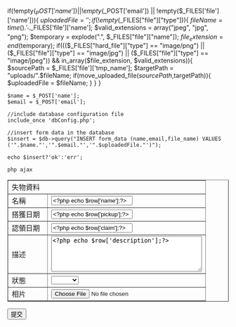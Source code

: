 if(!empty($_POST['name']) || !empty($_POST['email']) || !empty($_FILES['file']['name'])){
    $uploadedFile = '';
    if(!empty($_FILES["file"]["type"])){
        $fileName = time().'_'.$_FILES['file']['name'];
        $valid_extensions = array("jpeg", "jpg", "png");
        $temporary = explode(".", $_FILES["file"]["name"]);
        $file_extension = end($temporary);
        if((($_FILES["hard_file"]["type"] == "image/png") || ($_FILES["file"]["type"] == "image/jpg") || ($_FILES["file"]["type"] == "image/jpeg")) && in_array($file_extension, $valid_extensions)){
            $sourcePath = $_FILES['file']['tmp_name'];
            $targetPath = "uploads/".$fileName;
            if(move_uploaded_file($sourcePath,$targetPath)){
                $uploadedFile = $fileName;
            }
        }
    }
    
    $name = $_POST['name'];
    $email = $_POST['email'];
    
    //include database configuration file
    include_once 'dbConfig.php';
    
    //insert form data in the database
    $insert = $db->query("INSERT form_data (name,email,file_name) VALUES ('".$name."','".$email."','".$uploadedFile."')");
    
    echo $insert?'ok':'err';

    php ajax

<form action="edit.php?action=edit&uid=<?php echo $row['uid'];?>" method="post" enctype="multipart/form-data" name="form1" id="form1">
<table width="50%" border="1">
  <tr>
    <td colspan="2">失物資料</td>
  </tr>
  <tr>
    <td width="20%">名稱</td>
    <td><input name="name" type="text" value="<?php echo $row['name'];?>" /></td>
  </tr>
  <tr>
    <td>搭獲日期</td>
    <td><input name="pickup" type="text" class="IP_calendar" id="pickup" title="d/m/Y" value="<?php echo $row['pickup'];?>" alt="date" /></td>
  </tr>
  <td>認領日期</td>
  <td><input name="claim" type="text" class="IP_calendar" id="claim" title="d/m/Y" value="<?php echo $row['claim'];?>" alt="date" /></td>
  <tr>
    <td>描述</td>
    <td><textarea name="description" cols="40" rows="5" id="description"><?php echo $row['description'];?></textarea></td>
  </tr>
  <td>狀態</td>
  <td><label for="status"></label>
    <select name="status" id="status">
      <option selected="selected"><?php echo $row['status'];?></option>
      <option>未認領</option>
      <option>已認領</option>
    </select></td>
  <tr>
    <td>相片</td>
    <td><input type="file" name="userfile"/></td>
  </tr>
</table>
<input type="submit" name="Submit" value="提交" />
</form>
    